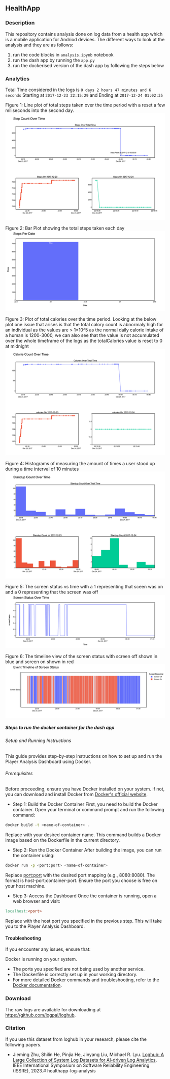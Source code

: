 ## HealthApp

### Description

This repository contains analysis done on log data from a health app which is a mobile application for Andriod devices. The different ways to look at the analysis and they are as follows:
1. run the code blocks in `analysis.ipynb` notebook
2. run the dash app by running the `app.py`
3. run the dockerised version of the dash app by following the steps below

### Analytics
Total Time considered in the logs is `0 days 2 hours 47 minutes and 6 seconds`
Starting at `2017-12-23 22:15:29` and Ending at `2017-12-24 01:02:35`

Figure 1: Line plot of total steps taken over the time period with a reset a few miliseconds into the second day.
![step count line chart](plots/stepCountOverTime.png)

Figure 2: Bar Plot showing the total steps taken each day
![step count datewise bar chart](plots/stepsPerDate.png)

Figure 3: Plot of total calories over the time period. Looking at the below plot one issue that arises is that the total calory count is abnormaly high for an individual as the values are > 1*10^5 as the normal daily calorie intake of a human is 1200-3000, we can also see that the value is not accumulated over the whole timeframe of the logs as the totalCalories value is reset to 0 at midnight
![total calorie line chart](plots/caloriesLineChart.png)

Figure 4: Histograms of measuring the amount of times a user stood up during a time interval of 10 minutes
![standup frequency histogram](plots/standupCount.png)

Figure 5: The screen status vs time with a 1 representing that sceen was on and a 0 representing that the screen was off
![screen status timeseries chart](plots/screenStatusLineChart.png)

Figure 6: The timeline view of the screen status with screen off shown in blue and screen on shown in red
![timeline of screen status](plots/screenStatusTimeline.png)

##### Steps to run the docker container for the dash app 
###### Setup and Running Instructions

This guide provides step-by-step instructions on how to set up and run the Player Analysis Dashboard using Docker.

###### Prerequisites
Before proceeding, ensure you have Docker installed on your system. If not, you can download and install Docker from [Docker's official website](https://docs.docker.com/get-docker/).

* Step 1: Build the Docker Container
First, you need to build the Docker container. Open your terminal or command prompt and run the following command:

```bash
docker build -t <name-of-container> .
```
Replace <name-of-container> with your desired container name. This command builds a Docker image based on the Dockerfile in the current directory.

* Step 2: Run the Docker Container
After building the image, you can run the container using:

```bash
docker run -p <port:port> <name-of-container>
```
Replace <port:port> with the desired port mapping (e.g., 8080:8080). The format is host-port:container-port. Ensure the port you choose is free on your host machine.

* Step 3: Access the Dashboard
Once the container is running, open a web browser and visit:

```makefile
localhost:<port>
```
Replace <port> with the host port you specified in the previous step. This will take you to the Player Analysis Dashboard.

#### Troubleshooting

If you encounter any issues, ensure that:

Docker is running on your system.
* The ports you specified are not being used by another service.
* The Dockerfile is correctly set up in your working directory.
* For more detailed Docker commands and troubleshooting, refer to the [Docker documentation](https://docs.docker.com/).


### Download
The raw logs are available for downloading at https://github.com/logpai/loghub.

### Citation
If you use this dataset from loghub in your research, please cite the following papers.
+ Jieming Zhu, Shilin He, Pinjia He, Jinyang Liu, Michael R. Lyu. [Loghub: A Large Collection of System Log Datasets for AI-driven Log Analytics](https://arxiv.org/abs/2008.06448). IEEE International Symposium on Software Reliability Engineering (ISSRE), 2023.# healthapp-log-analysis
